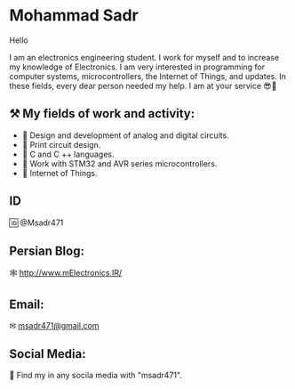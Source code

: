 # Mohammad Sadr
Hello

I am an electronics engineering student. I work for myself and to increase my knowledge of Electronics. I am very interested in programming for computer systems, microcontrollers, the Internet of Things, and updates. In these fields, every dear person needed my help. I am at your service 😎💙


⚒ My fields of work and activity:
----
- 📎 Design and development of analog and digital circuits.
- 📎 Print circuit design.
- 📎 C and C ++ languages.
- 📎 Work with STM32 and AVR series microcontrollers.
- 📎 Internet of Things.

ID
----
🆔 @Msadr471


Persian Blog:
----
🕸 http://www.mElectronics.IR/


Email:
-----
✉ msadr471@gmail.com


Social Media:
----
💫 Find my in any socila media with "msadr471".
